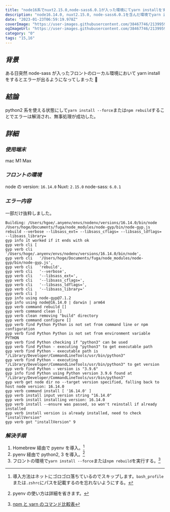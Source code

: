 ```yaml
---
title: "node16系でnuxt2.15.0,node-sass6.0.1が入った環境にてyarn installをするとエラーになる"
description: "node16.14.0, nuxt2.15.0, node-sass6.0.1を含んだ環境でyarn installをするとエラーになる。homebrew経由でpyenvを入れpythonを使用できるようにした状態でyarn install --forceを実行して解決した。"
date: "2023-01-23T06:59:19.978Z"
coverImage: "https://user-images.githubusercontent.com/38467746/213995987-41f0473e-c76c-4127-b8be-98cbca38bcae.jpeg"
ogImageUrl: "https://user-images.githubusercontent.com/38467746/213995987-41f0473e-c76c-4127-b8be-98cbca38bcae.jpeg"
category: "0"
tags: "15,16"
---
```


## _背景_

ある日突然 node-sass が入ったフロントのローカル環境において yarn install をするとエラーが出るようになってしまった 🥲

## _結論_

python2 系を使える状態にして`yarn install --force`または`npm rebuild`することでエラーは解消され、無事処理が成功した。

## _詳細_

### _使用端末_

mac M1 Max

### _フロントの環境_

node の version: `16.14.0`
Nuxt: `2.15.0`
node-sass: `6.0.1`

### _エラー内容_

一部だけ抜粋しました。

```shell
Building: /Users/hgoe/.anyenv/envs/nodenv/versions/16.14.0/bin/node /Users/hoge/Documents/fuga/node_modules/node-gyp/bin/node-gyp.js rebuild --verbose --libsass_ext= --libsass_cflags= --libsass_ldflags= --libsass_library=
gyp info it worked if it ends with ok
gyp verb cli [
gyp verb cli   '/Users/hoge/.anyenv/envs/nodenv/versions/16.14.0/bin/node',
gyp verb cli   '/Users/hoge/Documents/fuga/node_modules/node-gyp/bin/node-gyp.js',
gyp verb cli   'rebuild',
gyp verb cli   '--verbose',
gyp verb cli   '--libsass_ext=',
gyp verb cli   '--libsass_cflags=',
gyp verb cli   '--libsass_ldflags=',
gyp verb cli   '--libsass_library='
gyp verb cli ]
gyp info using node-gyp@7.1.2
gyp info using node@16.14.0 | darwin | arm64
gyp verb command rebuild []
gyp verb command clean []
gyp verb clean removing "build" directory
gyp verb command configure []
gyp verb find Python Python is not set from command line or npm configuration
gyp verb find Python Python is not set from environment variable PYTHON
gyp verb find Python checking if "python3" can be used
gyp verb find Python - executing "python3" to get executable path
gyp verb find Python - executable path is "/Library/Developer/CommandLineTools/usr/bin/python3"
gyp verb find Python - executing "/Library/Developer/CommandLineTools/usr/bin/python3" to get version
gyp verb find Python - version is "3.9.6"
gyp info find Python using Python version 3.9.6 found at "/Library/Developer/CommandLineTools/usr/bin/python3"
gyp verb get node dir no --target version specified, falling back to host node version: 16.14.0
gyp verb command install [ '16.14.0' ]
gyp verb install input version string "16.14.0"
gyp verb install installing version: 16.14.0
gyp verb install --ensure was passed, so won't reinstall if already installed
gyp verb install version is already installed, need to check "installVersion"
gyp verb got "installVersion" 9
```

### _解決手順_

1. Homebrew 経由で pyenv を導入。[^1]
2. pyenv 経由で python2, 3 を導入。[^2]
3. フロントの環境で`yarn install --force`または`npm rebuild`を実行する。[^3]

[^1]: 導入方法はネットにゴロゴロ落ちているのでスキップします。`bash_profile`または`.zshrc`にパスを記載するのを忘れないようにする。
[^2]: pyenv の使い方は詳細を省きます。
[^3]: [npm と yarn のコマンド比較表](https://chore-update--yarnpkg.netlify.app/ja/docs/migrating-from-npm#:~:text=npm%20rebuild,yarn%20install%20%2D%2Dforce)
